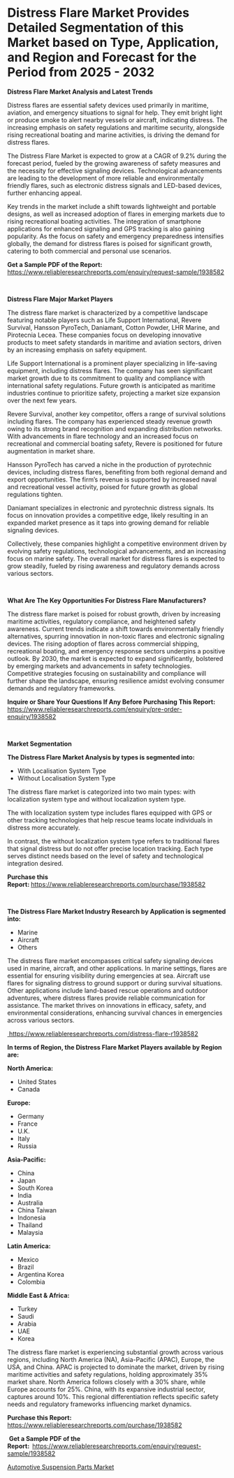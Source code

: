 <p><h1>Distress Flare Market Provides Detailed Segmentation of this Market based on Type, Application, and Region and Forecast for the Period from 2025 - 2032</h1></p><p><strong>Distress Flare Market Analysis and Latest Trends</strong></p>
<p><p>Distress flares are essential safety devices used primarily in maritime, aviation, and emergency situations to signal for help. They emit bright light or produce smoke to alert nearby vessels or aircraft, indicating distress. The increasing emphasis on safety regulations and maritime security, alongside rising recreational boating and marine activities, is driving the demand for distress flares.</p><p>The Distress Flare Market is expected to grow at a CAGR of 9.2% during the forecast period, fueled by the growing awareness of safety measures and the necessity for effective signaling devices. Technological advancements are leading to the development of more reliable and environmentally friendly flares, such as electronic distress signals and LED-based devices, further enhancing appeal.</p><p>Key trends in the market include a shift towards lightweight and portable designs, as well as increased adoption of flares in emerging markets due to rising recreational boating activities. The integration of smartphone applications for enhanced signaling and GPS tracking is also gaining popularity. As the focus on safety and emergency preparedness intensifies globally, the demand for distress flares is poised for significant growth, catering to both commercial and personal use scenarios.</p></p>
<p><strong>Get a Sample PDF of the Report:&nbsp;</strong> <a href="https://www.reliableresearchreports.com/enquiry/request-sample/1938582?utm_campaign=2794&utm_medium=2&utm_source=Github&utm_content=ia&utm_term=30032025&utm_id=distress-flare">https://www.reliableresearchreports.com/enquiry/request-sample/1938582</a></p>
<p>&nbsp;</p>
<p><strong>Distress Flare Major Market Players</strong></p>
<p><p>The distress flare market is characterized by a competitive landscape featuring notable players such as Life Support International, Revere Survival, Hansson PyroTech, Daniamant, Cotton Powder, LHR Marine, and Pirotecnia Lecea. These companies focus on developing innovative products to meet safety standards in maritime and aviation sectors, driven by an increasing emphasis on safety equipment.</p><p>Life Support International is a prominent player specializing in life-saving equipment, including distress flares. The company has seen significant market growth due to its commitment to quality and compliance with international safety regulations. Future growth is anticipated as maritime industries continue to prioritize safety, projecting a market size expansion over the next few years.</p><p>Revere Survival, another key competitor, offers a range of survival solutions including flares. The company has experienced steady revenue growth owing to its strong brand recognition and expanding distribution networks. With advancements in flare technology and an increased focus on recreational and commercial boating safety, Revere is positioned for future augmentation in market share.</p><p>Hansson PyroTech has carved a niche in the production of pyrotechnic devices, including distress flares, benefiting from both regional demand and export opportunities. The firm’s revenue is supported by increased naval and recreational vessel activity, poised for future growth as global regulations tighten.</p><p>Daniamant specializes in electronic and pyrotechnic distress signals. Its focus on innovation provides a competitive edge, likely resulting in an expanded market presence as it taps into growing demand for reliable signaling devices.</p><p>Collectively, these companies highlight a competitive environment driven by evolving safety regulations, technological advancements, and an increasing focus on marine safety. The overall market for distress flares is expected to grow steadily, fueled by rising awareness and regulatory demands across various sectors.</p></p>
<p>&nbsp;</p>
<p><strong>What Are The Key Opportunities For Distress Flare Manufacturers?</strong></p>
<p><p>The distress flare market is poised for robust growth, driven by increasing maritime activities, regulatory compliance, and heightened safety awareness. Current trends indicate a shift towards environmentally friendly alternatives, spurring innovation in non-toxic flares and electronic signaling devices. The rising adoption of flares across commercial shipping, recreational boating, and emergency response sectors underpins a positive outlook. By 2030, the market is expected to expand significantly, bolstered by emerging markets and advancements in safety technologies. Competitive strategies focusing on sustainability and compliance will further shape the landscape, ensuring resilience amidst evolving consumer demands and regulatory frameworks.</p></p>
<p><strong>Inquire or Share Your Questions If Any Before Purchasing This Report:</strong> <a href="https://www.reliableresearchreports.com/enquiry/pre-order-enquiry/1938582?utm_campaign=2794&utm_medium=2&utm_source=Github&utm_content=ia&utm_term=30032025&utm_id=distress-flare">https://www.reliableresearchreports.com/enquiry/pre-order-enquiry/1938582</a></p>
<p>&nbsp;</p>
<p><strong>Market Segmentation</strong></p>
<p><strong>The Distress Flare Market Analysis by types is segmented into:</strong></p>
<p><ul><li>With Localisation System Type</li><li>Without Localisation System Type</li></ul></p>
<p><p>The distress flare market is categorized into two main types: with localization system type and without localization system type. </p><p>The with localization system type includes flares equipped with GPS or other tracking technologies that help rescue teams locate individuals in distress more accurately. </p><p>In contrast, the without localization system type refers to traditional flares that signal distress but do not offer precise location tracking. Each type serves distinct needs based on the level of safety and technological integration desired.</p></p>
<p><strong>Purchase this Report:&nbsp;</strong><a href="https://www.reliableresearchreports.com/purchase/1938582?utm_campaign=2794&utm_medium=2&utm_source=Github&utm_content=ia&utm_term=30032025&utm_id=distress-flare">https://www.reliableresearchreports.com/purchase/1938582</a></p>
<p>&nbsp;</p>
<p><strong>The Distress Flare Market Industry Research by Application is segmented into:</strong></p>
<p><ul><li>Marine</li><li>Aircraft</li><li>Others</li></ul></p>
<p><p>The distress flare market encompasses critical safety signaling devices used in marine, aircraft, and other applications. In marine settings, flares are essential for ensuring visibility during emergencies at sea. Aircraft use flares for signaling distress to ground support or during survival situations. Other applications include land-based rescue operations and outdoor adventures, where distress flares provide reliable communication for assistance. The market thrives on innovations in efficacy, safety, and environmental considerations, enhancing survival chances in emergencies across various sectors.</p></p>
<p><a href="https://www.reliableresearchreports.com/distress-flare-r1938582?utm_campaign=2794&utm_medium=2&utm_source=Github&utm_content=ia&utm_term=30032025&utm_id=distress-flare">&nbsp;https://www.reliableresearchreports.com/distress-flare-r1938582</a></p>
<p><strong>In terms of Region, the Distress Flare Market Players available by Region are:</strong></p>
<p>
    <p> <strong> North America: </strong>
        <ul>
            <li>United States</li>
            <li>Canada</li>
        </ul>
        </p> 
    <p> <strong> Europe: </strong>
        <ul>
            <li>Germany</li>
            <li>France</li>
            <li>U.K.</li>
            <li>Italy</li>
            <li>Russia</li>
        </ul>
        </p> 
    <p> <strong> Asia-Pacific: </strong>
        <ul>
            <li>China</li>
            <li>Japan</li>
            <li>South Korea</li>
            <li>India</li>
            <li>Australia</li>
            <li>China Taiwan</li>
            <li>Indonesia</li>
            <li>Thailand</li>
            <li>Malaysia</li>
        </ul>
        </p> 
    <p> <strong> Latin America: </strong>
        <ul>
            <li>Mexico</li>
            <li>Brazil</li>
            <li>Argentina Korea</li>
            <li>Colombia</li>
        </ul>
        </p> 
    <p> <strong> Middle East & Africa: </strong>
        <ul>
            <li>Turkey</li>
            <li>Saudi</li>
            <li>Arabia</li>
            <li>UAE</li>
            <li>Korea</li>
        </ul>
    </p>
    </p>
<p><p>The distress flare market is experiencing substantial growth across various regions, including North America (NA), Asia-Pacific (APAC), Europe, the USA, and China. APAC is projected to dominate the market, driven by rising maritime activities and safety regulations, holding approximately 35% market share. North America follows closely with a 30% share, while Europe accounts for 25%. China, with its expansive industrial sector, captures around 10%. This regional differentiation reflects specific safety needs and regulatory frameworks influencing market dynamics.</p></p>
<p><strong>Purchase this Report: </strong><a href="https://www.reliableresearchreports.com/purchase/1938582?utm_campaign=2794&utm_medium=2&utm_source=Github&utm_content=ia&utm_term=30032025&utm_id=distress-flare">https://www.reliableresearchreports.com/purchase/1938582</a></p>
<p>&nbsp;<strong>Get a Sample PDF of the Report:&nbsp;&nbsp;</strong><a href="https://www.reliableresearchreports.com/enquiry/request-sample/1938582?utm_campaign=2794&utm_medium=2&utm_source=Github&utm_content=ia&utm_term=30032025&utm_id=distress-flare">https://www.reliableresearchreports.com/enquiry/request-sample/1938582</a></p>
<p><strong></strong></p>
<p><p><a href="https://github.com/abuugjetaj/Market-Research-Report-List-1/blob/main/automotive-suspension-parts-market.md?utm_campaign=2794&utm_medium=2&utm_source=Github&utm_content=ia&utm_term=30032025&utm_id=distress-flare">Automotive Suspension Parts Market</a></p></p>